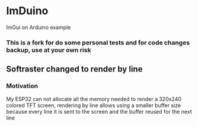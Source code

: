 # ImDuino
ImGui on Arduino example

### This is a fork for do some personal tests and for code changes backup, use at your own risk

## Softraster changed to render by line
### Motivation
My ESP32 can not allocate all the memory needed to render a 320x240 colored TFT screen, rendering by line allows using a smaller buffer size because every line it is sent to the screen and the buffer reused for the next line


